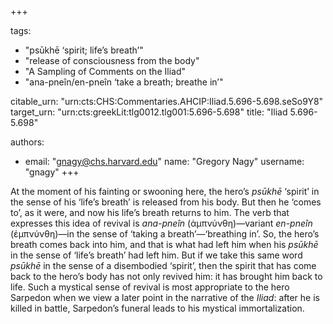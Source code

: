 +++

tags:
- "psūkhē ‘spirit; life’s breath’"
- "release of consciousness from the body"
- "A Sampling of Comments on the Iliad"
- "ana-pneîn/en-pneîn ‘take a breath; breathe in’"

citable_urn: "urn:cts:CHS:Commentaries.AHCIP:Iliad.5.696-5.698.seSo9Y8"
target_urn: "urn:cts:greekLit:tlg0012.tlg001:5.696-5.698"
title: "Iliad 5.696-5.698"

authors:
- email: "gnagy@chs.harvard.edu"
  name: "Gregory Nagy"
  username: "gnagy"
+++

<p>At the moment of his fainting or swooning here, the hero’s <em>psūkhē</em> ‘spirit’ in the sense of his ‘life’s breath’ is released from his body. But then he ‘comes to’, as it were, and now his life’s breath returns to him. The verb that expresses this idea of revival is <em>ana-pneîn</em> (ἀμπνύνθη)—variant <em>en-pneîn</em> (ἐμπνύνθη)—in the sense of ‘taking a breath’—‘breathing in’. So, the hero’s breath comes back into him, and that is what had left him when his <em>psūkhē</em> in the sense of ‘life’s breath’ had left him. But if we take this same word <em>psūkhē</em> in the sense of a disembodied ‘spirit’, then the spirit that has come back to the hero’s body has not only revived him: it has brought him back to life. Such a mystical sense of revival is most appropriate to the hero Sarpedon when we view a later point in the narrative of the <em>Iliad</em>: after he is killed in battle, Sarpedon’s funeral leads to his mystical immortalization.  </p>